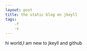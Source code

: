 ```yaml
---
layout: post
title: the static blog on jkeyll
tags: 
	-f
	-s
---
```

hi world,I am new to jkeyll and github
